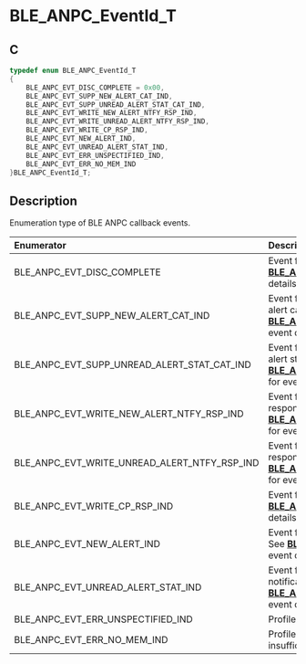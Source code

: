 # BLE_ANPC_EventId_T

## C

```c
typedef enum BLE_ANPC_EventId_T
{
    BLE_ANPC_EVT_DISC_COMPLETE = 0x00,
    BLE_ANPC_EVT_SUPP_NEW_ALERT_CAT_IND,
    BLE_ANPC_EVT_SUPP_UNREAD_ALERT_STAT_CAT_IND,
    BLE_ANPC_EVT_WRITE_NEW_ALERT_NTFY_RSP_IND,
    BLE_ANPC_EVT_WRITE_UNREAD_ALERT_NTFY_RSP_IND,
    BLE_ANPC_EVT_WRITE_CP_RSP_IND,
    BLE_ANPC_EVT_NEW_ALERT_IND,
    BLE_ANPC_EVT_UNREAD_ALERT_STAT_IND,
    BLE_ANPC_EVT_ERR_UNSPECTIFIED_IND,
    BLE_ANPC_EVT_ERR_NO_MEM_IND
}BLE_ANPC_EventId_T;
```

## Description

Enumeration type of BLE ANPC callback events.


|Enumerator|Description|
|:---|:---|
|BLE_ANPC_EVT_DISC_COMPLETE|Event for discovery completion. See **[BLE_ANPC_EvtDiscComplete_T](GUID-487BE00B-6E53-4C37-B9E3-C1B0B062A49F.md)** for event details.|
|BLE_ANPC_EVT_SUPP_NEW_ALERT_CAT_IND|Event for receiving read supported new alert category response. See **[BLE_ANPC_EvtSuppNewAlertCatInd_T](GUID-4C17F912-3794-488A-866B-D5DA00B10C7B.md)** for event details.|
|BLE_ANPC_EVT_SUPP_UNREAD_ALERT_STAT_CAT_IND|Event for receiving read supported unread alert status category response. See **[BLE_ANPC_EvtSuppUnreadAlertCatInd_T](GUID-543AECC4-F7BD-480D-8054-DB08E1B49AB3.md)** for event details.|
|BLE_ANPC_EVT_WRITE_NEW_ALERT_NTFY_RSP_IND|Event for receiving write new alert response. See **[BLE_ANPC_EvtWriteNewAlertRspInd_T](GUID-1ACA08AA-AB67-4644-80D4-D8D4182C0422.md)** for event details.|
|BLE_ANPC_EVT_WRITE_UNREAD_ALERT_NTFY_RSP_IND|Event for receiving write unread alert response. See **[BLE_ANPC_EvtWriteUnreadAlertRspInd_T](GUID-5B2AE580-84A4-4A73-92AE-B8DB97324BE2.md)** for event details.|
|BLE_ANPC_EVT_WRITE_CP_RSP_IND|Event for receiving write cp response. See **[BLE_ANPC_EvtWriteCpRspInd_T](GUID-D955256B-E321-40C6-AFCC-3C88874899A9.md)** for event details.|
|BLE_ANPC_EVT_NEW_ALERT_IND|Event for receiving new alert notification. See **[BLE_ANPC_EvtNewAlertInd_T](GUID-A315C59D-4AE9-4C4F-B43F-2D0A714648C8.md)** for event details.|
|BLE_ANPC_EVT_UNREAD_ALERT_STAT_IND|Event for receiving unread alert status notification. See **[BLE_ANPC_EvtUnreadAlertStatInd_T](GUID-491CCFA9-F38F-47F8-9742-B51EDAD0ADF8.md)** for event details.|
|BLE_ANPC_EVT_ERR_UNSPECTIFIED_IND|Profile internal unspecified error occurs.|
|BLE_ANPC_EVT_ERR_NO_MEM_IND|Profile internal error occurs due to insufficient heap memory.|